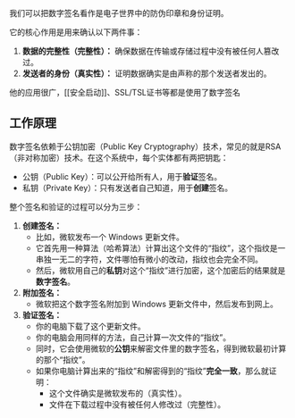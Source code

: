 我们可以把数字签名看作是电子世界中的防伪印章和身份证明。

它的核心作用是用来确认以下两件事：

1. **数据的完整性（完整性）：** 确保数据在传输或存储过程中没有被任何人篡改过。
2. **发送者的身份（真实性）：** 证明数据确实是由声称的那个发送者发出的。

他的应用很广，[[安全启动]]、SSL/TSL证书等都是使用了数字签名

## 工作原理

数字签名依赖于公钥加密（Public Key Cryptography）技术，常见的就是RSA（非对称加密）技术。在这个系统中，每个实体都有两把钥匙：

- 公钥（Public Key）：可以公开给所有人，用于**验证**签名。
- 私钥（Private Key）：只有发送者自己知道，用于**创建**签名。

整个签名和验证的过程可以分为三步：

1. **创建签名：**
    - 比如，微软发布一个 Windows 更新文件。
    - 它首先用一种算法（哈希算法）计算出这个文件的“指纹”，这个指纹是一串独一无二的字符，文件哪怕有微小的改动，指纹也会完全不同。
    - 然后，微软用自己的**私钥**对这个“指纹”进行加密，这个加密后的结果就是**数字签名**。
2. **附加签名：**
    - 微软把这个数字签名附加到 Windows 更新文件中，然后发布到网上。
3. **验证签名：**
    - 你的电脑下载了这个更新文件。
    - 你的电脑会用同样的方法，自己计算一次文件的“指纹”。
    - 同时，它会使用微软的**公钥**来解密文件里的数字签名，得到微软最初计算的那个“指纹”。
    - 如果你电脑计算出来的“指纹”和解密得到的“指纹”**完全一致**，那么就证明：
        - 这个文件确实是微软发布的（真实性）。
        - 文件在下载过程中没有被任何人修改过（完整性）。
